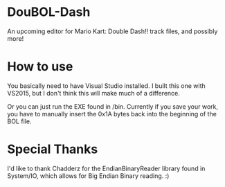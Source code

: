 # DouBOL-Dash
An upcoming editor for Mario Kart: Double Dash!! track files, and possibly more!

# How to use
You basically need to have Visual Studio installed. I built this one with VS2015, but I don't think this will make much of a difference.

Or you can just run the EXE found in /bin. Currently if you save your work, you have to manually insert the 0x1A bytes back into the beginning of the BOL file.

# Special Thanks
I'd like to thank Chadderz for the EndianBinaryReader library found in System/IO, which allows for Big Endian Binary reading. :)